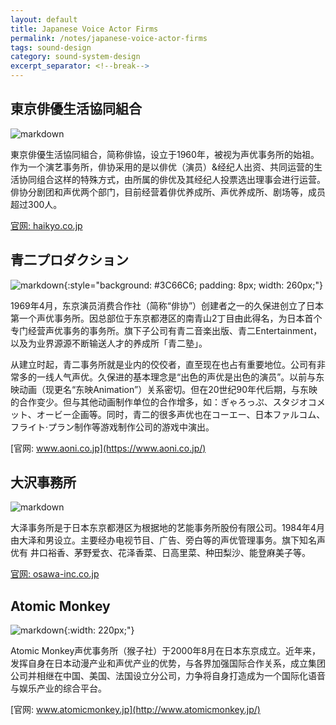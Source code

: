 ```yaml
---
layout: default
title: Japanese Voice Actor Firms
permalink: /notes/japanese-voice-actor-firms
tags: sound-design 
category: sound-system-design
excerpt_separator: <!--break-->
---
```


<!--break-->  

## 東京俳優生活協同組合

![markdown](https://haikyo.co.jp/common/img/logo_header01.gif "俳協")

東京俳優生活協同組合，简称俳協，设立于1960年，被视为声优事务所的始祖。作为一个演艺事务所，俳协采用的是以俳优（演员）&经纪人出资、共同运营的生活协同组合这样的特殊方式，由所属的俳优及其经纪人投票选出理事会进行运营。俳协分剧团和声优两个部门，目前经营着俳优养成所、声优养成所、剧场等，成员超过300人。

[官网: haikyo.co.jp](https://haikyo.co.jp/)
   
## 青二プロダクション

![markdown](https://www.aoni.co.jp/img/common/logo.png "青二"){:style="background: #3C66C6; padding: 8px; width: 260px;"}

1969年4月，东京演员消费合作社（简称“俳协”）创建者之一的久保进创立了日本第一个声优事务所。因总部位于东京都港区的南青山2丁目由此得名，为日本首个专门经营声优事务的事务所。旗下子公司有青二音楽出版、青二Entertainment，以及为业界源源不断输送人才的养成所「青二塾」。

从建立时起，青二事务所就是业内的佼佼者，直至现在也占有重要地位。公司有非常多的一线人气声优。久保进的基本理念是“出色的声优是出色的演员”。以前与东映动画（现更名“东映Animation”）关系密切。但在20世纪90年代后期，与东映的合作变少。但与其他动画制作单位的合作增多，如：ぎゃろっぷ、スタジオコメット、オービー企画等。同时，青二的很多声优也在コーエー、日本ファルコム、フライト·プラン制作等游戏制作公司的游戏中演出。

[官网: www.aoni.co.jp](https://www.aoni.co.jp/)
   
## 大沢事務所

![markdown](https://osawa-inc.co.jp/wordpress/wp-content/themes/osawa/images/common/osawa31878.png "大沢")

大泽事务所是于日本东京都港区为根据地的艺能事务所股份有限公司。1984年4月由大泽和男设立。主要经办电视节目、广告、旁白等的声优管理事务。旗下知名声优有 井口裕香、茅野爱衣、花泽香菜、日高里菜、种田梨沙、能登麻美子等。

[官网: osawa-inc.co.jp](https://osawa-inc.co.jp/)
   
## Atomic Monkey

![markdown](http://atomicmonkey.cn/home/images/bg2.jpg "猴子社"){:width: 220px;"}

Atomic Monkey声优事务所（猴子社）于2000年8月在日本东京成立。近年来，发挥自身在日本动漫产业和声优产业的优势，与各界加强国际合作关系，成立集团公司并相继在中国、美国、法国设立分公司，力争将自身打造成为一个国际化语音与娱乐产业的综合平台。

[官网: www.atomicmonkey.jp](http://www.atomicmonkey.jp/)
   
   
